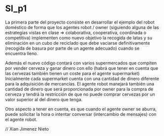 # SI_p1
La primera parte del proyecto consiste en desarrollar el ejemplo del robot doméstico de forma que los agentes robot / owner (siguiendo alguna de las estrategias vistas en clase => colaborativa, cooperativa, coordinada o competitiva) implementen como nuevo objetivo la recogida de latas y su eliminación en un cubo de reciclado que debe vaciarse definitivamente (recogida de basura por parte de un agente adecuado) cuando se encuentra lleno.   

Además el nuevo código contará con varios supermercados que compiten por vender cerveza y ganar dinero con ello (habrá que tener en cuenta que las cervezas también tienen un coste para el agente supermarket) Inicialmente cada supermarket cuenta con una cantidad de dinero diferente para la adquisición de mercancías. El agente robot manejará también una cantidad de dinero que será proporcionada por owner para la compra de cerveza y tendrá la restricción de que no puede comprar cervezas por un valor superior al del dinero que tenga.  

Otro aspecto a tener en cuenta, es que cuando el agente owner se aburra, puede solicitar la hora o intentar conversar (intercambio de mensajes) con el agente robot.


// Xian Jimenez Nieto
